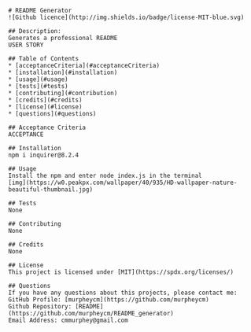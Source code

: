 
    # README Generator
    ![Github licence](http://img.shields.io/badge/license-MIT-blue.svg)
    
    ## Description: 
    Generates a professional README
    USER STORY

    ## Table of Contents
    * [acceptanceCriteria](#acceptanceCriteria)
    * [installation](#installation)
    * [usage](#usage)
    * [tests](#tests)
    * [contributing](#contribution)
    * [credits](#credits)
    * [license](#license)
    * [questions](#questions)

    ## Acceptance Criteria
    ACCEPTANCE

    ## Installation
    npm i inquirer@8.2.4

    ## Usage
    Install the npm and enter node index.js in the terminal
    [img](https://w0.peakpx.com/wallpaper/40/935/HD-wallpaper-nature-beautiful-thumbnail.jpg)

    ## Tests
    None

    ## Contributing
    None

    ## Credits
    None

    ## License
    This project is licensed under [MIT](https://spdx.org/licenses/)

    ## Questions
    If you have any questions about this projects, please contact me:
    GitHub Profile: [murpheycm](https://github.com/murpheycm)
    Github Repository: [README](https://github.com/murpheycm/README_generator)
    Email Address: cmmurphey@gmail.com
  